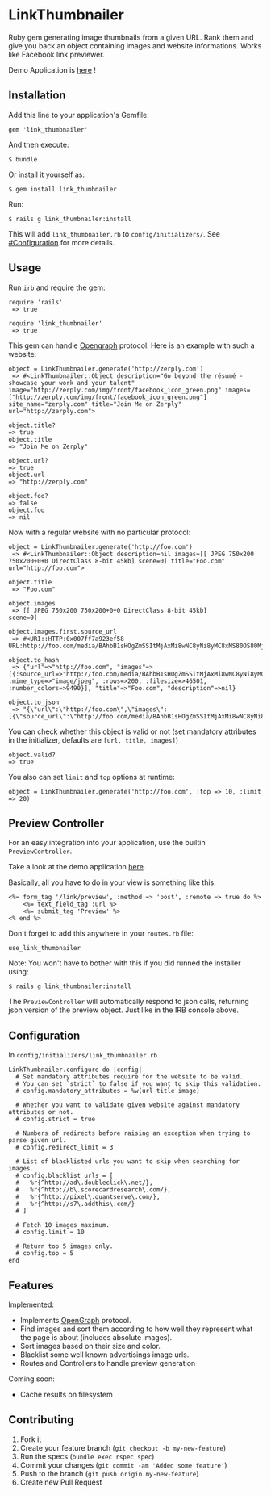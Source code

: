 # LinkThumbnailer

Ruby gem generating image thumbnails from a given URL. Rank them and give you back an object containing images and website informations. Works like Facebook link previewer.

Demo Application is [here](http://link-thumbnailer-demo.herokuapp.com/) !

## Installation

Add this line to your application's Gemfile:

    gem 'link_thumbnailer'

And then execute:

    $ bundle

Or install it yourself as:

    $ gem install link_thumbnailer

Run:

	$ rails g link_thumbnailer:install

This will add `link_thumbnailer.rb` to `config/initializers/`. See [#Configuration](https://github.com/gottfrois/link_thumbnailer#configuration) for more details.

## Usage

Run `irb` and require the gem:

	require 'rails'
	 => true

	require 'link_thumbnailer'
	 => true

This gem can handle [Opengraph](http://ogp.me/) protocol. Here is an example with such a website:

	object = LinkThumbnailer.generate('http://zerply.com')
	 => #<LinkThumbnailer::Object description="Go beyond the résumé - showcase your work and your talent" image="http://zerply.com/img/front/facebook_icon_green.png" images=["http://zerply.com/img/front/facebook_icon_green.png"] site_name="zerply.com" title="Join Me on Zerply" url="http://zerply.com">

	object.title?
 	=> true
 	object.title
 	=> "Join Me on Zerply"

 	object.url?
	=> true
	object.url
	=> "http://zerply.com"

	object.foo?
	=> false
	object.foo
	=> nil

Now with a regular website with no particular protocol:

	object = LinkThumbnailer.generate('http://foo.com')
	 => #<LinkThumbnailer::Object description=nil images=[[ JPEG 750x200 750x200+0+0 DirectClass 8-bit 45kb] scene=0] title="Foo.com" url="http://foo.com">

	object.title
	 => "Foo.com"

	object.images
	 => [[ JPEG 750x200 750x200+0+0 DirectClass 8-bit 45kb]
	scene=0]

	object.images.first.source_url
	 => #<URI::HTTP:0x007ff7a923ef58 URL:http://foo.com/media/BAhbB1sHOgZmSSItMjAxMi8wNC8yNi8yMC8xMS80OS80MjYvY29yZG92YWJlYWNoLmpwZwY6BkVUWwg6BnA6CnRodW1iSSINNzUweDIwMCMGOwZU/cordovabeach.jpg>

	object.to_hash
	 => {"url"=>"http://foo.com", "images"=>[{:source_url=>"http://foo.com/media/BAhbB1sHOgZmSSItMjAxMi8wNC8yNi8yMC8xMS80OS80MjYvY29yZG92YWJlYWNoLmpwZwY6BkVUWwg6BnA6CnRodW1iSSINNzUweDIwMCMGOwZU/cordovabeach.jpg", :mime_type=>"image/jpeg", :rows=>200, :filesize=>46501, :number_colors=>9490}], "title"=>"Foo.com", "description"=>nil}

	object.to_json
	 => "{\"url\":\"http://foo.com\",\"images\":[{\"source_url\":\"http://foo.com/media/BAhbB1sHOgZmSSItMjAxMi8wNC8yNi8yMC8xMS80OS80MjYvY29yZG92YWJlYWNoLmpwZwY6BkVUWwg6BnA6CnRodW1iSSINNzUweDIwMCMGOwZU/cordovabeach.jpg\",\"mime_type\":\"image/jpeg\",\"rows\":200,\"filesize\":46501,\"number_colors\":9490}],\"title\":\"Foo.com\",\"description\":null}"

You can check whether this object is valid or not (set mandatory attributes in the initializer, defaults are `[url, title, images]`)

	object.valid?
 	=> true

 You also can set `limit` and `top` options at runtime:

 	object = LinkThumbnailer.generate('http://foo.com', :top => 10, :limit => 20)
 	
## Preview Controller

For an easy integration into your application, use the builtin `PreviewController`.

Take a look at the demo application [here](https://github.com/gottfrois/link_thumbnailer_demo).

Basically, all you have to do in your view is something like this:

	<%= form_tag '/link/preview', :method => 'post', :remote => true do %>
		<%= text_field_tag :url %>
		<%= submit_tag 'Preview' %>
	<% end %>
	
Don't forget to add this anywhere in your `routes.rb` file:

	use_link_thumbnailer
	
Note: You won't have to bother with this if you did runned the installer using:

	$ rails g link_thumbnailer:install
	
The `PreviewController` will automatically respond to json calls, returning json version of the preview object. Just like in the IRB console above.

## Configuration

In `config/initializers/link_thumbnailer.rb`

	LinkThumbnailer.configure do |config|
	  # Set mandatory attributes require for the website to be valid.
	  # You can set `strict` to false if you want to skip this validation.
	  # config.mandatory_attributes = %w(url title image)

	  # Whether you want to validate given website against mandatory attributes or not.
	  # config.strict = true

	  # Numbers of redirects before raising an exception when trying to parse given url.
	  # config.redirect_limit = 3

	  # List of blacklisted urls you want to skip when searching for images.
	  # config.blacklist_urls = [
	  #   %r{^http://ad\.doubleclick\.net/},
	  #   %r{^http://b\.scorecardresearch\.com/},
	  #   %r{^http://pixel\.quantserve\.com/},
	  #   %r{^http://s7\.addthis\.com/}
	  # ]

	  # Fetch 10 images maximum.
	  # config.limit = 10

	  # Return top 5 images only.
	  # config.top = 5
	end

## Features

Implemented:

- Implements [OpenGraph](http://ogp.me/) protocol.
- Find images and sort them according to how well they represent what the page is about (includes absolute images).
- Sort images based on their size and color.
- Blacklist some well known advertisings image urls.
- Routes and Controllers to handle preview generation

Coming soon:

- Cache results on filesystem

## Contributing

1. Fork it
2. Create your feature branch (`git checkout -b my-new-feature`)
3. Run the specs (`bundle exec rspec spec`)
4. Commit your changes (`git commit -am 'Added some feature'`)
5. Push to the branch (`git push origin my-new-feature`)
6. Create new Pull Request
